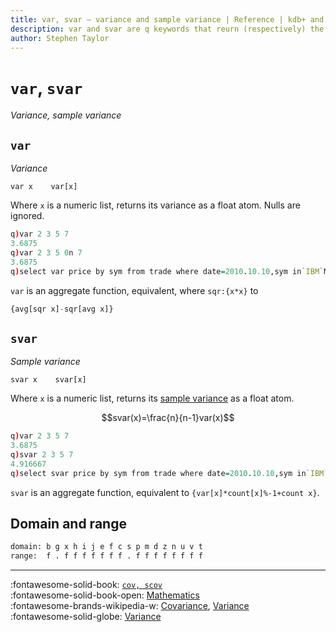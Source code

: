 ```yaml
---
title: var, svar – variance and sample variance | Reference | kdb+ and q documentation
description: var and svar are q keywords that reurn (respectively) the variance and sample variance of their argument.
author: Stephen Taylor
---
```

# `var`, `svar`

_Variance, sample variance_





## `var`

_Variance_

```syntax
var x    var[x]
```

Where `x` is a numeric list, returns its variance as a float atom. Nulls are ignored.

```q
q)var 2 3 5 7
3.6875
q)var 2 3 5 0n 7
3.6875
q)select var price by sym from trade where date=2010.10.10,sym in`IBM`MSFT
```

`var` is an aggregate function, equivalent, where `sqr:{x*x}` to 
```q
{avg[sqr x]-sqr[avg x]}
```



## `svar`

_Sample variance_

```syntax
svar x    svar[x]
```

Where `x` is a numeric list, returns its [sample variance](https://en.wikipedia.org/wiki/Variance#Sample_variance "Wikipedia") as a float atom.

$$svar(x)=\frac{n}{n-1}var(x)$$

```q
q)var 2 3 5 7
3.6875
q)svar 2 3 5 7
4.916667
q)select svar price by sym from trade where date=2010.10.10,sym in`IBM`MSFT
```

`svar` is an aggregate function, equivalent to `{var[x]*count[x]%-1+count x}`.


## Domain and range

```txt
domain: b g x h i j e f c s p m d z n u v t
range:  f . f f f f f f f . f f f f f f f f
```



----
:fontawesome-solid-book:
[`cov, scov`](cov.md)
<br>
:fontawesome-solid-book-open:
[Mathematics](../basics/math.md)
<br>
:fontawesome-brands-wikipedia-w:
[Covariance](https://en.wikipedia.org/wiki/Covariance "Wikipedia"),
[Variance](https://en.wikipedia.org/wiki/Variance "Wikipedia")
<br>
:fontawesome-solid-globe:
[Variance](http://financereference.com/learn/variance "financereference.com")

